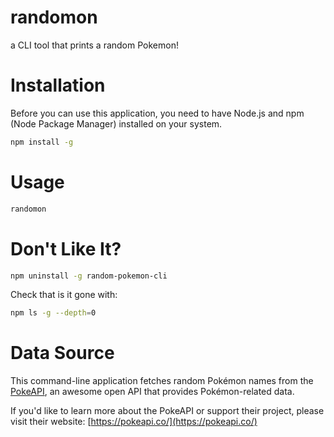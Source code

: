 # randomon

a CLI tool that prints a random Pokemon!

# Installation
Before you can use this application, you need to have Node.js and npm (Node Package Manager) installed on your system.

```sh
npm install -g
```

# Usage
```sh
randomon
```

# Don't Like It?
```sh
npm uninstall -g random-pokemon-cli
```
Check that is it gone with:
```sh
npm ls -g --depth=0
```

# Data Source

This command-line application fetches random Pokémon names from the [PokeAPI](https://pokeapi.co/), an awesome open API that provides Pokémon-related data.

If you'd like to learn more about the PokeAPI or support their project, please visit their website: [https://pokeapi.co/](https://pokeapi.co/)
